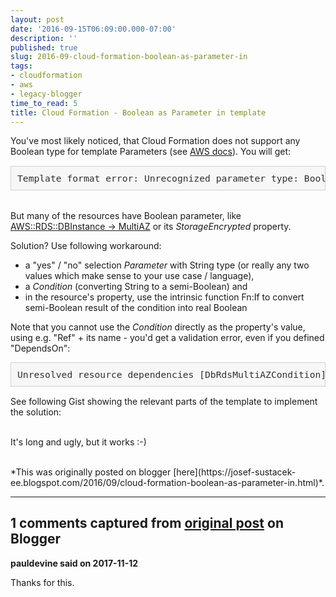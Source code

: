 ```yaml
---
layout: post
date: '2016-09-15T06:09:00.000-07:00'
description: ''
published: true
slug: 2016-09-cloud-formation-boolean-as-parameter-in
tags:
- cloudformation
- aws
- legacy-blogger
time_to_read: 5
title: Cloud Formation - Boolean as Parameter in template
---
```

You've most likely noticed, that Cloud Formation does not support any Boolean type for template Parameters (see <a href="http://docs.aws.amazon.com/AWSCloudFormation/latest/UserGuide/parameters-section-structure.html?shortFooter=true">AWS docs</a>). You will get:<br />
<pre style="background-color: #f7f7f7; border: 1px solid rgb(208, 208, 208); color: #303030; font-size: 11pt; padding: 10px; width: auto !important;"><span style="font-size: 11pt;">Template format error: </span>Unrecognized parameter type: Boolean</pre>
<br />
But many of the resources have <span>Boolean</span> parameter, like <a href="http://docs.aws.amazon.com/AWSCloudFormation/latest/UserGuide/aws-properties-rds-database-instance.html?shortFooter=true#cfn-rds-dbinstance-multiaz">AWS::RDS::DBInstance -&gt; MultiAZ</a> or its&nbsp;<i>StorageEncrypted</i> property.

Solution? Use following workaround:<br />
<ul>
<li>a "yes" / "no" selection <i>Parameter</i> with&nbsp;<span>String</span>&nbsp;type (or really any two values which make sense to your use case / language),&nbsp;</li>
<li>a <i>Condition</i> (converting <span>String</span> to a semi-<span>Boolean</span>) and&nbsp;</li>
<li>in the resource's property, use the intrinsic function <span>Fn:If</span>&nbsp;to convert semi-<span>Boolean</span>&nbsp;result of the condition into real <span>Boolean</span></li>
</ul>
<span style="font-family: inherit;">Note that you cannot use the <i>Condition</i> directly as the property's value, using e.g. "Ref" +&nbsp;its name&nbsp;- you'd get a validation error, even if you defined "DependsOn":&nbsp;</span><br />
<div>
<pre style="background-color: #f7f7f7; border: 1px solid rgb(208, 208, 208); color: #303030; font-size: 11pt; padding: 10px; width: auto;"><span>Unresolved resource dependencies [DbRdsMultiAZCondition] in the Resources block of the template</span></pre>
<div>
<ul>
</ul>
See following Gist showing the relevant parts of the template to implement the solution:<br />
<br />

It's long and ugly, but it works :-)</div>
</div>
<br />
*This was originally posted on blogger [here](https://josef-sustacek-ee.blogspot.com/2016/09/cloud-formation-boolean-as-parameter-in.html)*.

---

## 1 comments captured from [original post](https://josef-sustacek-ee.blogspot.com/2016/09/cloud-formation-boolean-as-parameter-in.html) on Blogger

**pauldevine said on 2017-11-12**

Thanks for this.

